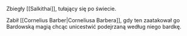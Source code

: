 Zbiegły [[Salkithai]], tułający się po świecie. 

Zabił [[Cornelius Barber|Corneliusa Barbera]], gdy ten zaatakował go Bardowską magią chcąc unicestwić podejrzaną według niego bardkę. 